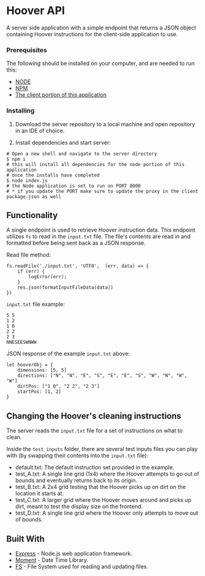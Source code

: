 # Hoover API 
A server side application with a simple endpoint that returns a JSON object containing Hoover instructions for the client-side application to use.

### Prerequisites
The following should be installed on your computer, and are needed to run this:

* [NODE](https://nodejs.org/en/download/)
* [NPM](https://docs.npmjs.com/cli/install)
* [The client portion of this application](https://github.com/AmberLBurroughs/hoover/tree/master/view)

### Installing
1) Download the server repository to a local machine and open repository in an IDE of choice.

2) Install dependencies and start server:
```
# Open a new shell and navigate to the server directory
$ npm i
# this will install all dependencies for the node portion of this application
# once the installs have completed
$ node index.js
# the Node application is set to run on PORT 8000 
# * if you update the PORT make sure to update the proxy in the client package.json as well
```

## Functionality
A single endpoint is used to retrieve Hoover instruction data. This endpoint utilizes `fs` to read in the `input.txt` file. The file's contents are read in and formatted before being sent back as a JSON response.

Read file method:
```
fs.readFile('./input.txt', 'UTF8',  (err, data) => {
    if (err) {
        logError(err);
    }
    res.json(formatInputFileData(data))
})
```

`input.txt` file example:
```
5 5
1 2
1 0
2 2
2 3
NNESEESWNWW
```

JSON response of the example `input.txt` above:
```
let hooverObj = {
    dimensions: [5, 5]
    directions: ["N", "N", "E", "S", "E", "E", "S", "W", "N", "W", "W"]
    dirtPos: ["1 0", "2 2", "2 3"]
    startPos: [1, 2]
}
```

## Changing the Hoover's cleaning instructions

The server reads the `input.txt` file for a set of instructions on what to clean.

Inside the `test_inputs` folder, there are several test inputs files you can play with (by swapping their contents into the `input.txt` file):

- default.txt: The default instruction set provided in the example.
- test_A.txt: A single line grid (1x4) where the Hoover attempts to go out of bounds and eventually returns back to its origin.
- test_B.txt: A 2x4 grid testing that the Hoover picks up on dirt on the location it starts at.
- test_C.txt: A larger grid where the Hoover moves around and picks up dirt, meant to test the display size on the frontend.
- test_D.txt: A single line grid where the Hoover only attempts to move out of bounds.

## Built With
* [Express](http://expressjs.com/) - Node.js web application framework.
* [Moment](https://momentjs.com/) - Date Time Library. 
* [FS](https://nodejs.org/api/fs.html) - File System used for reading and updating files.
